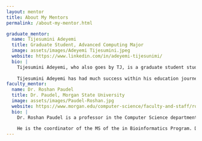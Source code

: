 ```yaml
---
layout: mentor
title: About My Mentors
permalink: /about-my-mentor.html

graduate_mentor:
  name: Tijesumini Adeyemi 
  title: Graduate Student, Advanced Computing Major
  image: assets/images/Adeyemi Tijesumini.jpeg
  website: https://www.linkedin.com/in/adeyemi-tijesunimi/ 
  bio: |
    Tijesumini Adeyemi, who also goes by TJ, is a graduate student studying Advanced Computing at Morgan State University. He obtained a degree in Mathematics as an undergraduate and he is also apart of the Morgan State University choir. He has also had interest in mathematics and the combinations of that and statistics peeked his curiousity to continue to go further within the field.
    
    Tijesumini Adeyemi has had much success within his education journey which has led him to qualify for many opportunities. Before coming to Morgan State University, he started out as a research assistant within the MATLAB solving numerical problems and providing solutiions at the Mountain Top University. He then went on to complete an interniship with KPMG Nigeria as a Financial Risk Management where he analyzed data, compiled client impairment reports, estimation of potential credit loss, and more. He has since went on to continue to gain more opportunities and further his career. 
faculty_mentor:
  name: Dr. Roshan Paudel
  title: Dr. Paudel, Morgan State University
  image: assets/images/Paudel-Roshan.jpg
  website: https://www.morgan.edu/computer-science/faculty-and-staff/roshan-paudel
  bio: |
    Dr. Roshan Paudel is a professor in the Computer Science department at Morgan State University. He obtained a master's degree in Bioinformatics at Morgan State University in 2012 and a Ph.D. degree in Bioinformatics and Computational Biology at George Mason University in 2020. He's been a research assistant at each university he's gone to school at as well. 
    
    He is the coordinator of the MS of the in Bioinformatics Program. Dr. Paudel has various research interest that consist of high performance computing, computational biology, computer science education, bioinformatics, computtional modeling and simulation, and next-generation sequencing analysis, and many more. He has also completed several publications on a variety of topics including deep learning, computational thinking, visual programming and interactive learning.
---
```

